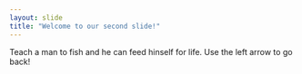 ```yaml
---
layout: slide
title: "Welcome to our second slide!"
---
```

Teach a man to fish and he can feed hinself for life.
Use the left arrow to go back!

